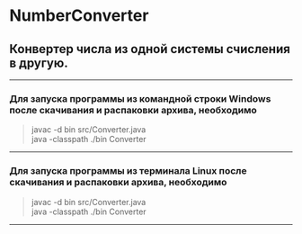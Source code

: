 # NumberConverter
## Конвертер числа из одной системы счисления в другую.
***
### Для запуска программы из командной строки Windows после скачивания и распаковки архива, необходимо
> javac -d bin src/Converter.java <br>
> java -classpath ./bin Converter

***
### Для запуска программы из терминала Linux после скачивания и распаковки архива, необходимо
> javac -d bin src/Converter.java <br>
> java -classpath ./bin Converter

***
